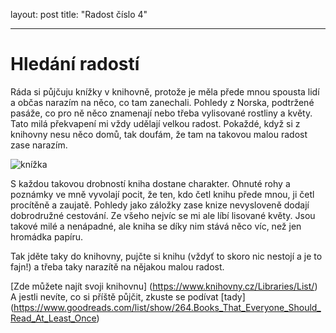 layout: post
title: "Radost číslo 4"

---

# Hledání radostí

Ráda si půjčuju knížky v knihovně, protože je měla přede mnou spousta lidí a občas narazím na něco, co tam zanechali. Pohledy z Norska, podtržené pasáže, co pro ně něco znamenají nebo třeba vylisované rostliny a květy. Tato milá překvapení mi vždy udělají velkou radost. Pokaždé, když si z knihovny nesu něco domů, tak doufám, že tam na takovou malou radost zase narazím.

![knížka](Github/learn-jekyll/_posts/images/knížka.jpg)


S každou takovou drobností kniha dostane charakter. Ohnuté rohy a poznámky ve mně vyvolají pocit, že ten, kdo četl knihu přede mnou, ji četl procítěně a zaujatě. Pohledy jako záložky zase knize nevysloveně dodají dobrodružné cestování. Ze všeho nejvíc se mi ale líbí lisované květy. Jsou takové milé a nenápadné, ale kniha se díky nim stává něco víc, než jen hromádka papíru.

Tak jděte taky do knihovny, pujčte si knihu (vždyť to skoro nic nestojí a je to fajn!) a třeba taky narazítě na nějakou malou radost.

[Zde můžete najít svoji knihovnu] (https://www.knihovny.cz/Libraries/List/)
A jestli nevíte, co si příště půjčit, zkuste se podívat [tady] (https://www.goodreads.com/list/show/264.Books_That_Everyone_Should_Read_At_Least_Once)